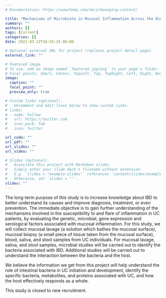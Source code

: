 ```yaml
---
# Documentation: https://wowchemy.com/docs/managing-content/

title: "Mechanisms of Microbiota in Mucosal Inflammation Across the Biologic Demarcation of Ulcerative Colitis"
summary: ""
authors: []
tags: [Current]
categories: []
date: 2021-03-12T16:55:15-06:00

# Optional external URL for project (replaces project detail page).
external_link: ""

# Featured image
# To use, add an image named `featured.jpg/png` to your page's folder.
# Focal points: Smart, Center, TopLeft, Top, TopRight, Left, Right, BottomLeft, Bottom, BottomRight.
image:
  caption: ""
  focal_point: ""
  preview_only: true

# Custom links (optional).
#   Uncomment and edit lines below to show custom links.
# links:
# - name: Follow
#   url: https://twitter.com
#   icon_pack: fab
#   icon: twitter

url_code: ""
url_pdf: ""
url_slides: ""
url_video: ""

# Slides (optional).
#   Associate this project with Markdown slides.
#   Simply enter your slide deck's filename without extension.
#   E.g. `slides = "example-slides"` references `content/slides/example-slides.md`.
#   Otherwise, set `slides = ""`.
slides: ""
---
```


The long-term purpose of this study is to increase knowledge about IBD to better understand its causes and improve diagnosis, treatment, or even prevention. The immediate objective is to gain further understanding of the mechanisms involved in the susceptibility to and flare of inflammation in UC patients, by evaluating the genetic, microbial, gene expression and serological factors associated with mucosal inflammation. For this study, we will collect mucosal lavage (a solution which bathes the mucosal surface), mucosal biopsy (a small piece of tissue taken from the mucosal surface), blood, saliva, and stool samples from UC individuals. For mucosal lavage, saliva, and stool samples, microbial studies will be carried out to identify the bacteria associated with IBD. Additional studies will be carried out to understand the interaction between the bacteria and the host.

We believe the information we get from this project will help understand the role of intestinal bacteria in UC initiation and development, identify the specific bacteria, metabolites, and proteins associated with UC, and how the host effectively responds as a whole.

This study is closed to new recruitment.
